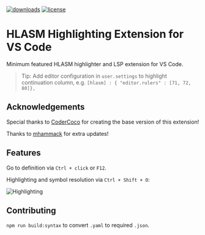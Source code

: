 [![downloads](https://img.shields.io/visual-studio-marketplace/d/kelosky.ibm-assembler)](https://marketplace.visualstudio.com/items?itemName=kelosky.ibm-assembler)
[![license](https://img.shields.io/github/license/dkelosky/vscode-ibm-hlasm)](https://github.com/dkelosky/vscode-ibm-hlasm)

# HLASM Highlighting Extension for VS Code

Minimum featured HLASM highlighter and LSP extension for VS Code.

> Tip: Add editor configuration in `user.settings` to highlight continuation column, e.g. `[hlasm] : { "editor.rulers" : [71, 72, 80]},`

## Acknowledgements

Special thanks to [CoderCoco](https://github.com/CoderCoco) for creating the base version of this extension!

Thanks to [mhammack](https://github.com/mhammack) for extra updates!

## Features

Go to definition via `Ctrl + click` or `F12`.

Highlighting and symbol resolution via `Ctrl + Shift + O`:

![Highlighting](./docs/images/symbols.png)

## Contributing

`npm run build:syntax` to convert `.yaml` to required `.json`.

